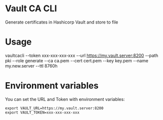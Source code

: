 # Vault CA CLI
Generate certificates in Hashicorp Vault and store to file

# Usage
vaultcacli --token xxx-xxx-xxx-xxx --url https://my.vault.server:8200 --path pki --role generate --ca ca.pem --cert cert.pem --key key.pem --name my.new.server --ttl 8760h

# Environment variables
You can set the URL and Token with environment variables:  
```
export VAULT_URL=https://my.vault.server:8200
export VAULT_TOKEN=xxx-xxx-xxx-xxx
```
